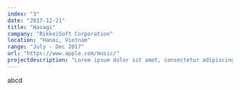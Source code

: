 ```yaml
---
index: "3"
date: "2017-12-21"
title: "Hasagi"
company: "RikkeiSoft Corporation"
location: "Hanoi, Vietnam"
range: "July - Dec 2017"
url: "https://www.apple.com/music/"
projectdescription: "Lorem ipsum dolor sit amet, consectetur adipiscing elit, sed do eiusmod tempor incididunt ut labore et dolore magna aliqua. Pretium lectus quam id leo in vitae turpis massa. Faucibus pulvinar elementum integer enim neque volutpat ac tincidunt vitae. Fermentum dui faucibus in ornare. Ornare aenean euismod elementum nisi quis eleifend. Sed adipiscing diam donec adipiscing tristique risus nec feugiat in. Arcu dui vivamus arcu felis bibendum ut tristique. Facilisi cras fermentum odio eu. Orci sagittis eu volutpat odio facilisis mauris. Imperdiet proin fermentum leo vel."
---
```


abcd